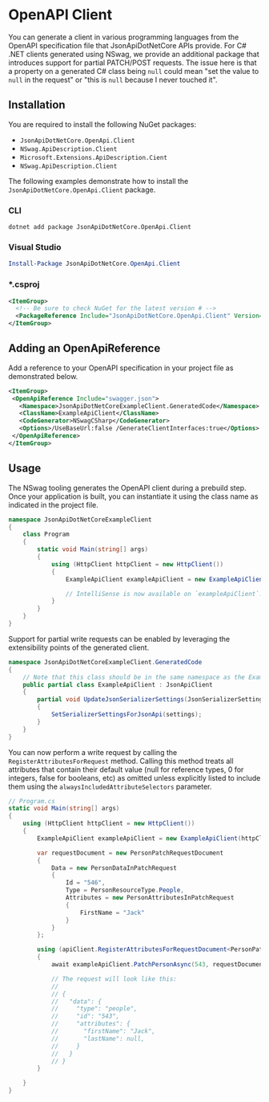 # OpenAPI Client

You can generate a client in various programming languages from the OpenAPI specification file that JsonApiDotNetCore APIs provide. For C# .NET clients generated using NSwag, we provide an additional package that introduces support for partial PATCH/POST requests. The issue here is that a property on a generated C# class being `null` could mean "set the value to `null` in the request" or "this is `null` because I never touched it".

## Installation

You are required to install the following NuGet packages:

- `JsonApiDotNetCore.OpenApi.Client`
- `NSwag.ApiDescription.Client`
- `Microsoft.Extensions.ApiDescription.Cient`
- `NSwag.ApiDescription.Client`

The following examples demonstrate how to install the `JsonApiDotNetCore.OpenApi.Client` package.

### CLI

```
dotnet add package JsonApiDotNetCore.OpenApi.Client
```

### Visual Studio

```powershell
Install-Package JsonApiDotNetCore.OpenApi.Client
```

### *.csproj

```xml
<ItemGroup>
  <!-- Be sure to check NuGet for the latest version # -->
  <PackageReference Include="JsonApiDotNetCore.OpenApi.Client" Version="4.0.0" />
</ItemGroup>
```


## Adding an OpenApiReference

Add a reference to your OpenAPI specification in your project file as demonstrated below.

```xml
<ItemGroup>
 <OpenApiReference Include="swagger.json">
   <Namespace>JsonApiDotNetCoreExampleClient.GeneratedCode</Namespace>
   <ClassName>ExampleApiClient</ClassName>
   <CodeGenerator>NSwagCSharp</CodeGenerator>
   <Options>/UseBaseUrl:false /GenerateClientInterfaces:true</Options>
 </OpenApiReference>
</ItemGroup>
```


## Usage

The NSwag tooling generates the OpenAPI client during a prebuild step. Once your application is built,
you can instantiate it using the class name as indicated in the project file.

```c#
namespace JsonApiDotNetCoreExampleClient
{
    class Program
    {
        static void Main(string[] args)
        {
            using (HttpClient httpClient = new HttpClient())
            {
                ExampleApiClient exampleApiClient = new ExampleApiClient(httpClient);

                // IntelliSense is now available on `exampleApiClient`!
            }
        }
    }
}
```

Support for partial write requests can be enabled by leveraging the extensibility points of the generated client.

```c#
namespace JsonApiDotNetCoreExampleClient.GeneratedCode
{
    // Note that this class should be in the same namespace as the ExampleApiClient generated by NSwag. 
    public partial class ExampleApiClient : JsonApiClient
    {
        partial void UpdateJsonSerializerSettings(JsonSerializerSettings settings)
        {
            SetSerializerSettingsForJsonApi(settings);
        }
    }
}
```

You can now perform a write request by calling the `RegisterAttributesForRequest` method. Calling this method treats all attributes that contain their default value (<c>null</c> for reference types, <c>0</c> for integers, <c>false</c> for booleans, etc) as omitted unless explicitly listed to include them using the `alwaysIncludedAttributeSelectors` parameter.

```c#
// Program.cs
static void Main(string[] args)
{
    using (HttpClient httpClient = new HttpClient())
    {
        ExampleApiClient exampleApiClient = new ExampleApiClient(httpClient);

        var requestDocument = new PersonPatchRequestDocument
        {
            Data = new PersonDataInPatchRequest
            {
                Id = "546",
                Type = PersonResourceType.People,
                Attributes = new PersonAttributesInPatchRequest
                {
                    FirstName = "Jack"
                }
            }
        };

        using (apiClient.RegisterAttributesForRequestDocument<PersonPatchRequestDocument, PersonDataInPatchRequest>(requestDocument, person => person.LastName)
        {
            await exampleApiClient.PatchPersonAsync(543, requestDocument));

            // The request will look like this:
            //
            // {
            //   "data": {
            //     "type": "people",
            //     "id": "543",
            //     "attributes": {
            //       "firstName": "Jack",
            //       "lastName": null,
            //     }
            //   }
            // }
        }

    }
}
```

